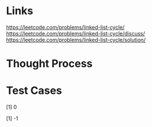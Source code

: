 # Links
https://leetcode.com/problems/linked-list-cycle/
https://leetcode.com/problems/linked-list-cycle/discuss/
https://leetcode.com/problems/linked-list-cycle/solution/

# Thought Process

# Test Cases
[1]
0

[1]
-1
